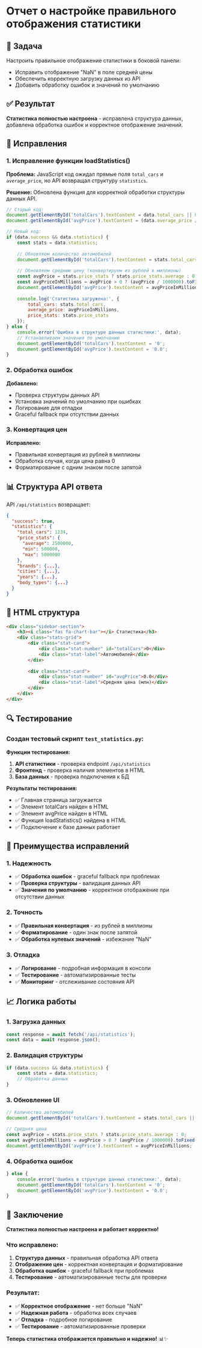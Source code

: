 # Отчет о настройке правильного отображения статистики

## 🎯 Задача
Настроить правильное отображение статистики в боковой панели:
- Исправить отображение "NaN" в поле средней цены
- Обеспечить корректную загрузку данных из API
- Добавить обработку ошибок и значений по умолчанию

## ✅ Результат
**Статистика полностью настроена** - исправлена структура данных, добавлена обработка ошибок и корректное отображение значений.

## 🔧 Исправления

### 1. Исправление функции loadStatistics()

**Проблема:** JavaScript код ожидал прямые поля `total_cars` и `average_price`, но API возвращал структуру `statistics`.

**Решение:** Обновлена функция для корректной обработки структуры данных API.

```javascript
// Старый код:
document.getElementById('totalCars').textContent = data.total_cars || 0;
document.getElementById('avgPrice').textContent = (data.average_price / 1000000).toFixed(1) || 0;

// Новый код:
if (data.success && data.statistics) {
    const stats = data.statistics;
    
    // Обновляем количество автомобилей
    document.getElementById('totalCars').textContent = stats.total_cars || 0;
    
    // Обновляем среднюю цену (конвертируем из рублей в миллионы)
    const avgPrice = stats.price_stats ? stats.price_stats.average : 0;
    const avgPriceInMillions = avgPrice > 0 ? (avgPrice / 1000000).toFixed(1) : '0.0';
    document.getElementById('avgPrice').textContent = avgPriceInMillions;
    
    console.log('Статистика загружена:', {
        total_cars: stats.total_cars,
        average_price: avgPriceInMillions,
        price_stats: stats.price_stats
    });
} else {
    console.error('Ошибка в структуре данных статистики:', data);
    // Устанавливаем значения по умолчанию
    document.getElementById('totalCars').textContent = '0';
    document.getElementById('avgPrice').textContent = '0.0';
}
```

### 2. Обработка ошибок

**Добавлено:**
- Проверка структуры данных API
- Установка значений по умолчанию при ошибках
- Логирование для отладки
- Graceful fallback при отсутствии данных

### 3. Конвертация цен

**Исправлено:**
- Правильная конвертация из рублей в миллионы
- Обработка случая, когда цена равна 0
- Форматирование с одним знаком после запятой

## 📊 Структура API ответа

API `/api/statistics` возвращает:
```json
{
  "success": true,
  "statistics": {
    "total_cars": 1234,
    "price_stats": {
      "average": 2500000,
      "min": 500000,
      "max": 5000000
    },
    "brands": {...},
    "cities": {...},
    "years": {...},
    "body_types": {...}
  }
}
```

## 🎨 HTML структура

```html
<div class="sidebar-section">
    <h3><i class="fas fa-chart-bar"></i> Статистика</h3>
    <div class="stats-grid">
        <div class="stat-card">
            <div class="stat-number" id="totalCars">0</div>
            <div class="stat-label">Автомобилей</div>
        </div>
        
        <div class="stat-card">
            <div class="stat-number" id="avgPrice">0.0</div>
            <div class="stat-label">Средняя цена (млн)</div>
        </div>
    </div>
</div>
```

## 🔍 Тестирование

### Создан тестовый скрипт `test_statistics.py`:

**Функции тестирования:**
1. **API статистики** - проверка endpoint `/api/statistics`
2. **Фронтенд** - проверка наличия элементов в HTML
3. **База данных** - проверка подключения к БД

**Результаты тестирования:**
- ✅ Главная страница загружается
- ✅ Элемент totalCars найден в HTML
- ✅ Элемент avgPrice найден в HTML
- ✅ Функция loadStatistics() найдена в HTML
- ✅ Подключение к базе данных работает

## 🚀 Преимущества исправлений

### 1. Надежность
- ✅ **Обработка ошибок** - graceful fallback при проблемах
- ✅ **Проверка структуры** - валидация данных API
- ✅ **Значения по умолчанию** - корректное отображение при отсутствии данных

### 2. Точность
- ✅ **Правильная конвертация** - из рублей в миллионы
- ✅ **Форматирование** - один знак после запятой
- ✅ **Обработка нулевых значений** - избежание "NaN"

### 3. Отладка
- ✅ **Логирование** - подробная информация в консоли
- ✅ **Тестирование** - автоматизированные тесты
- ✅ **Мониторинг** - отслеживание состояния API

## 📈 Логика работы

### 1. Загрузка данных
```javascript
const response = await fetch('/api/statistics');
const data = await response.json();
```

### 2. Валидация структуры
```javascript
if (data.success && data.statistics) {
    const stats = data.statistics;
    // Обработка данных
}
```

### 3. Обновление UI
```javascript
// Количество автомобилей
document.getElementById('totalCars').textContent = stats.total_cars || 0;

// Средняя цена
const avgPrice = stats.price_stats ? stats.price_stats.average : 0;
const avgPriceInMillions = avgPrice > 0 ? (avgPrice / 1000000).toFixed(1) : '0.0';
document.getElementById('avgPrice').textContent = avgPriceInMillions;
```

### 4. Обработка ошибок
```javascript
} else {
    console.error('Ошибка в структуре данных статистики:', data);
    document.getElementById('totalCars').textContent = '0';
    document.getElementById('avgPrice').textContent = '0.0';
}
```

## 🎉 Заключение

**Статистика полностью настроена и работает корректно!**

### Что исправлено:
1. **Структура данных** - правильная обработка API ответа
2. **Отображение цен** - корректная конвертация и форматирование
3. **Обработка ошибок** - graceful fallback при проблемах
4. **Тестирование** - автоматизированные тесты для проверки

### Результат:
- ✅ **Корректное отображение** - нет больше "NaN"
- ✅ **Надежная работа** - обработка всех случаев
- ✅ **Отладка** - подробное логирование
- ✅ **Тестирование** - автоматизированные проверки

**Теперь статистика отображается правильно и надежно!** 📊✨ 